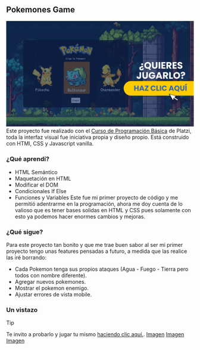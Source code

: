 ## Pokemones Game
[![Banner pokemon](img/screenshots/banner.png)](https://sakhurama.github.io/Pokemones/)
Este proyecto fue realizado con el [Curso de Programación Básica](https://platzi.com/cursos/programacion-basica/) de Platzi, toda la interfaz visual fue iniciativa propia y diseño propio.
Está construido con HTMl, CSS y Javascript vanilla.
<br>
### ¿Qué aprendí?
- HTML Semántico
- Maquetación en HTML
- Modificar el DOM
- Condicionales If Else
- Funciones y Variables
Este fue mi primer proyecto de código y me permitió adentrarme en la programación, ahora me doy cuenta de lo valioso que es tener bases solidas en HTML y CSS pues solamente con esto ya podemos hacer enormes cambios y mejoras.

### ¿Qué sigue?
Para este proyecto tan bonito y que me trae buen sabor al ser mi primer proyecto tengo unas features pensadas a futuro, a medida que las realice las iré borrando:
- Cada Pokemon tenga sus propios ataques (Agua - Fuego - Tierra pero todos con nombre diferente).
- Agregar nuevos pokemones.
- Mostrar el pokemon enemigo.
- Ajustar errores de vista mobile.

### Un vistazo
> [!TIP]
> Te invito a probarlo y jugar tu mismo [haciendo clic aquí.](https://sakhurama.github.io/Pokemones/).
[Imagen](img/screenshots/1.png)
[Imagen](img/screenshots/2.png)
[Imagen](img/screenshots/3.png)
